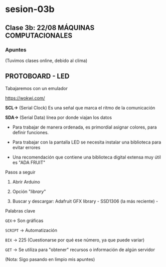 # sesion-03b

## Clase 3b: 22/08 MÁQUINAS COMPUTACIONALES

### Apuntes

(Tuvimos clases online, debido al clima)

## PROTOBOARD - LED 

Tabajaremos con un emulador 

<https://wokwi.com/> 

**SCL->** (Serial Clock) Es una señal que marca el ritmo de la comunicación

**SDA->** (Serial Data) línea por donde viajan los datos

- Para trabajar de manera ordenada, es primordial asignar colores, para definir funciones.

- Para trabajar con la pantalla LED se necesita instalar una biblioteca para evitar errores
  
- Una recomendación que contiene una biblioteca digital extensa muy útil  es "ADA FRUIT" 

Pasos a seguir

1. Abrir Arduino
   
2. Opción "*library*"
   
3. Buscar y descargar: Adafruit GFX library - SSD1306 (la más reciente) -

Palabras clave

`GEX`-> Son gráficas

`SCRIPT` -> Automatización 

`BIX` -> 225 (Cuestionarse por qué ese número, ya que puede variar)

`GET` -> Se utiliza para "obtener" recursos o información de algún servidor

(Nota: Sigo pasando en limpio mis apuntes)
